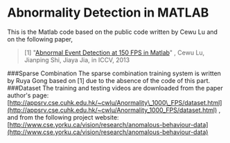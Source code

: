 Abnormality Detection in MATLAB
=====
This is the Matlab code based on the public code written by Cewu Lu and on the following paper,
> [1] "[Abnormal Event Detection at 150 FPS in Matlab](http://appsrv.cse.cuhk.edu.hk/~cwlu/Anormality_1000_FPS/abnormal_final3.pdf)" , Cewu Lu, Jianping Shi, Jiaya Jia, in ICCV, 2013

###Sparse Combination
The sparse combination training system is written by Ruya Gong based on [1] due to the absence of the code of this part.
###Dataset
The training and testing videos are downloaded from the paper author's page:
[http://appsrv.cse.cuhk.edu.hk/~cwlu/Anormality\_1000\_FPS/dataset.html](http://appsrv.cse.cuhk.edu.hk/~cwlu/Anormality_1000_FPS/dataset.html)
, and from the following project website:
[http://www.cse.yorku.ca/vision/research/anomalous-behaviour-data](http://www.cse.yorku.ca/vision/research/anomalous-behaviour-data)